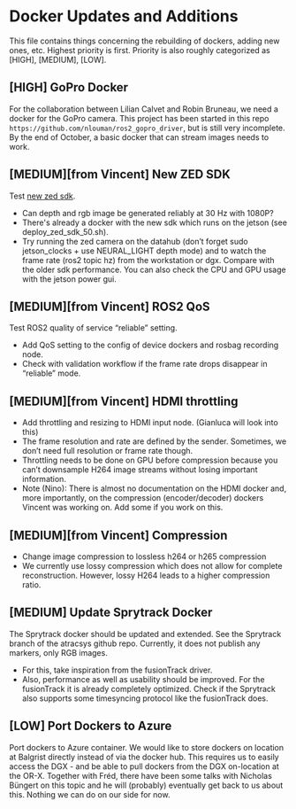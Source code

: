 # Docker Updates and Additions
This file contains things concerning the rebuilding of dockers, adding new ones, etc.
Highest priority is first. Priority is also roughly categorized as [HIGH], [MEDIUM], [LOW].

## [HIGH] GoPro Docker 
For the collaboration between Lilian Calvet and Robin Bruneau, we need a docker for the GoPro camera. This project has been started in this repo ```https://github.com/nlouman/ros2_gopro_driver```, but is still very incomplete. By the end of October, a basic docker that can stream images needs to work.
## [MEDIUM][from Vincent] New ZED SDK 
Test [new zed sdk](https://www.stereolabs.com/en-ch/developers/release).
- Can depth and rgb image be generated reliably at 30 Hz with 1080P? 
- There's already a docker with the new sdk which runs on the jetson (see deploy_zed_sdk_50.sh).
- Try running the zed camera on the datahub (don’t forget sudo jetson_clocks + use NEURAL_LIGHT depth mode) and to watch the frame rate (ros2 topic hz) from the workstation or dgx. Compare with the older sdk performance. You can also check the CPU and GPU usage with the jetson power gui.
## [MEDIUM][from Vincent] ROS2 QoS
Test ROS2 quality of service “reliable” setting.
- Add QoS setting to the config of device dockers and rosbag recording node.
- Check with validation workflow if the frame rate drops disappear in “reliable” mode.
## [MEDIUM][from Vincent] HDMI throttling
- Add throttling and resizing to HDMI input node. (Gianluca will look into this)  
- The frame resolution and rate are defined by the sender. Sometimes, we don’t need full resolution or frame rate though.  
- Throttling needs to be done on GPU before compression because you can’t downsample H264 image streams without losing important information.  
- Note (Nino): There is almost no documentation on the HDMI docker and, more importantly, on the compression (encoder/decoder) dockers Vincent was working on. Add some if you work on this.
## [MEDIUM][from Vincent] Compression
- Change image compression to lossless h264 or h265 compression   
- We currently use lossy compression which does not allow for complete reconstruction. However, lossy H264 leads to a higher compression ratio. 
## [MEDIUM] Update Sprytrack Docker
The Sprytrack docker should be updated and extended. See the Sprytrack branch of the atracsys github repo. Currently, it does not publish any markers, only RGB images. 
- For this, take inspiration from the fusionTrack driver. 
- Also, performance as well as usability should be improved. For the fusionTrack it is already completely optimized. Check if the Sprytrack also supports some timesyncing protocol like the fusionTrack does.
## [LOW] Port Dockers to Azure 
Port dockers to Azure container. We would like to store dockers on location at Balgrist directly instead of via the docker hub. This requires us to easily access the DGX - and be able to pull dockers from the DGX on-location at the OR-X. Together with Fréd, there have been some talks with Nicholas Büngert on this topic and he will (probably) eventually get back to us about this. Nothing we can do on our side for now.